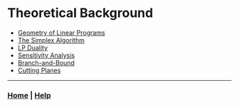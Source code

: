 # Theoretical Background

- [Geometry of Linear Programs](1_geometry_of_linear_programs/README.md)
- [The Simplex Algorithm](2_the_simplex_algorithm/README.md)
- [LP Duality](3_lp_duality/README.md)
- [Sensitivity Analysis](4_sensitivity_analysis/README.md)
- [Branch-and-Bound](5_branch_and_bound/README.md)
- [Cutting Planes](6_cutting_planes/README.md)

------------------------------------------------------------------------------

### [Home][home] | [Help][help]

[home]: ../README.md
[help]: ../0_help/README.md